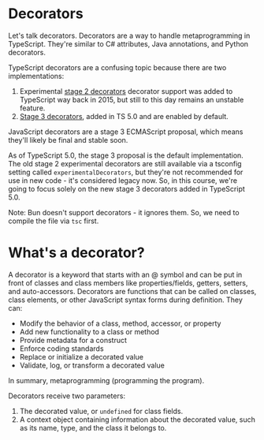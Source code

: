 # Decorators

Let's talk decorators. Decorators are a way to handle metaprogramming in TypeScript. They're similar to C# attributes, Java annotations, and Python decorators.

TypeScript decorators are a confusing topic because there are two implementations:

1. Experimental [stage 2 decorators](https://www.typescriptlang.org/docs/handbook/decorators.html) decorator support was added to TypeScript way back in 2015, but still to this day remains an unstable feature.
2. [Stage 3 decorators](https://devblogs.microsoft.com/typescript/announcing-typescript-5-0/#decorators), added in TS 5.0 and are enabled by default.

JavaScript decorators are a stage 3 ECMAScript proposal, which means they'll likely be final and stable soon.

As of TypeScript 5.0, the stage 3 proposal is the default implementation. The old stage 2 experimental decorators are still available via a tsconfig setting called `experimentalDecorators`, but they're not recommended for use in new code - it's considered legacy now. So, in this course, we're going to focus solely on the new stage 3 decorators added in TypeScript 5.0.

Note: Bun doesn't support decorators - it ignores them. So, we need to compile the file via `tsc` first.

# What's a decorator?

A decorator is a keyword that starts with an @ symbol and can be put in front of classes and class members like properties/fields, getters, setters, and auto-accessors. Decorators are functions that can be called on classes, class elements, or other JavaScript syntax forms during definition. They can:

- Modify the behavior of a class, method, accessor, or property
- Add new functionality to a class or method
- Provide metadata for a construct
- Enforce coding standards
- Replace or initialize a decorated value
- Validate, log, or transform a decorated value

In summary, metaprogramming (programming the program).

Decorators receive two parameters:

1. The decorated value, or `undefined` for class fields.
2. A context object containing information about the decorated value, such as its name, type, and the class it belongs to.
